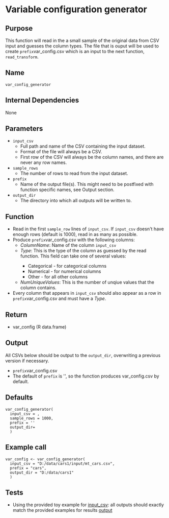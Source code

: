 # Variable configuration generator

## Purpose
This function will read in the a small sample of the original data from CSV input and guesses the column types.
The file that is ouput will be used to create `prefix`var_config.csv which is an input to the next function, `read_transform`.

## Name
`var_config_generator`

## Internal Dependencies
None

## Parameters
* `input_csv`
  * Full path and name of the CSV containing the input dataset.
  * Format of the file will always be a CSV.  
  * First row of the CSV will always be the column names, and there are never any row names.
* `sample_rows`
  * The number of rows to read from the input dataset.
* `prefix`
  * Name of the output file(s). This might need to be postfixed with function specific names, see Output section.
* `output_dir`
  * The directory into which all outputs will be written to.

## Function
* Read in the first `sample_row` lines of `input_csv`. If `input_csv` doesn't have enough rows (default is 1000), read in as many as possible.
* Produce `prefix`var_config.csv with the following columns:
  * _ColumnName_: Name of the column `input_csv`
  * _Type_: This is the type of the column as guessed by the read function. <options of read>This field can take one of several values:
    * Categorical - for categorical columns
    * Numerical - for numerical columns
    * Other - for all other columns
  * _NumUniqueValues_: This is the number of unqiue values that the column contains.
* Every column that appears in `input_csv` should also appear as a row in `prefix`var_config.csv and must have a _Type_.

## Return
* var_config (R data.frame)

## Output
All CSVs below should be output to the `output_dir`, overwriting a previous version if necessary.
* `prefix`var_config.csv
* The default of `prefix` is '', so the function produces var_config.csv by default.

## Defaults
```
var_config_generator(
  input_csv = ,
  sample_rows = 1000,
  prefix = ''
  output_dir=
  )  
```

## Example call
```
var_config <- var_config_generator(
  input_csv = "D:/data/cars1/input/mt_cars.csv",
  prefix = "cars",
  output_dir = "D:/data/cars1"
  )
```
## Tests
* Using the provided toy example for [input_csv](./example_data/mtcars.csv): all outputs should exactly match the provided examples for results [output](./example_output_csvs/var_config_generated.csv)
